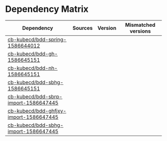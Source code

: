 # Dependency Matrix

Dependency | Sources | Version | Mismatched versions
---------- | ------- | ------- | -------------------
[cb-kubecd/bdd-spring-1586644012](https://github.com/cb-kubecd/bdd-spring-1586644012.git) |  | []() | 
[cb-kubecd/bdd-gh-1586645151](https://github.com/cb-kubecd/bdd-gh-1586645151.git) |  | []() | 
[cb-kubecd/bdd-nh-1586645151](https://github.com/cb-kubecd/bdd-nh-1586645151.git) |  | []() | 
[cb-kubecd/bdd-sbhg-1586645151](https://github.com/cb-kubecd/bdd-sbhg-1586645151.git) |  | []() | 
[cb-kubecd/bdd-sbrp-import-1586647445](https://github.com/cb-kubecd/bdd-sbrp-import-1586647445.git) |  | []() | 
[cb-kubecd/bdd-ghfjxy-import-1586647445](https://github.com/cb-kubecd/bdd-ghfjxy-import-1586647445.git) |  | []() | 
[cb-kubecd/bdd-sbhg-import-1586647445](https://github.com/cb-kubecd/bdd-sbhg-import-1586647445.git) |  | []() | 
